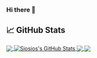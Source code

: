 ### Hi there 👋
## &#x1f4c8; GitHub Stats
<a href="https://github.com/siosios">
  <img align="center" src="https://github-readme-stats.vercel.app/api/top-langs/?username=siosios&title_color=ffffff&text_color=c9cacc&icon_color=2bbc8a&bg_color=1d1f21&langs_count=3" />
</a>
<a href="https://github.com/siosios">
  <img align="center" src="https://github-readme-stats.vercel.app/api?username=siosios&show_icons=true&line_height=27&count_private=true&title_color=ffffff&text_color=c9cacc&icon_color=2bbc8a&bg_color=1d1f21" alt="Siosios's GitHub Stats" />
</a>
<a href="https://github.com/siosios/Netdata-on-Ipfire">
   <img align="center" src="https://github-readme-stats.vercel.app/api/pin/?username=siosios&repo=Netdata-on-Ipfire&title_color=ffffff&text_color=c9cacc&icon_color=2bbc8a&bg_color=1d1f21" />
</a>
<a href="https://github.com/siosios/IPMITool-for-Ipfire">
   <img align="center" src="https://github-readme-stats.vercel.app/api/pin/?username=siosios&repo=IPMITool-for-Ipfire&title_color=ffffff&text_color=c9cacc&icon_color=2bbc8a&bg_color=1d1f21" />
</a>
<!---
**siosios/siosios** is a ✨ _special_ ✨ repository because its `README.md` (this file) appears on your GitHub profile.

Here are some ideas to get you started:

- 🔭 I’m currently working on ...
- 🌱 I’m currently learning ...
- 👯 I’m looking to collaborate on ...
- 🤔 I’m looking for help with ...
- 💬 Ask me about ...
- 📫 How to reach me: ...
- 😄 Pronouns: ...
- ⚡ Fun fact: ...
--->
